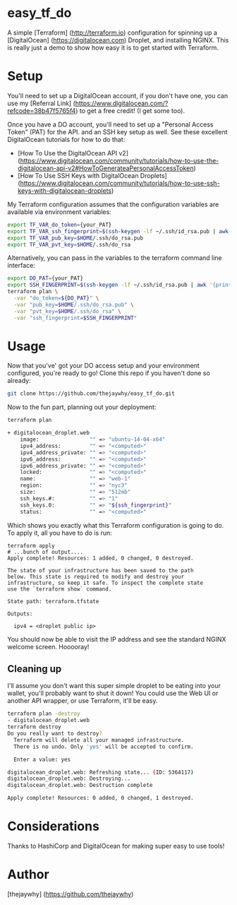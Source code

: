 # easy_tf_do
A simple [Terraform] (http://terraform.io) configuration for spinning up a [DigitalOcean] (https://digitalocean.com) Droplet, and installing NGINX. This is really just a demo to show how easy it is to get started with Terraform.

# Setup
You'll need to set up a DigitalOcean account, if you don't have one, you can use my [Referral Link] (https://www.digitalocean.com/?refcode=38b47f5765f4) to get a free credit! (I get some too).

Once you have a DO account, you'll need to set up a "Personal Access Token" (PAT) for the API. and an SSH key setup as well. See these excellent DigitalOcean tutorials for how to do that:

- [How To Use the DigitalOcean API v2] (https://www.digitalocean.com/community/tutorials/how-to-use-the-digitalocean-api-v2#HowToGenerateaPersonalAccessToken)
- [How To Use SSH Keys with DigitalOcean Droplets] (https://www.digitalocean.com/community/tutorials/how-to-use-ssh-keys-with-digitalocean-droplets)

My Terraform configuration assumes that the configuration variables are available via environment variables:

```bash
export TF_VAR_do_token={your_PAT}
export TF_VAR_ssh_fingerprint=$(ssh-keygen -lf ~/.ssh/id_rsa.pub | awk '{print $2}')
export TF_VAR_pub_key=$HOME/.ssh/do_rsa.pub
export TF_VAR_pvt_key=$HOME/.ssh/do_rsa
```

Alternatively, you can pass in the variables to the terraform command line interface:

```bash
export DO_PAT={your_PAT}
export SSH_FINGERPRINT=$(ssh-keygen -lf ~/.ssh/id_rsa.pub | awk '{print $2}')
terraform plan \
  -var "do_token=${DO_PAT}" \
  -var "pub_key=$HOME/.ssh/do_rsa.pub" \
  -var "pvt_key=$HOME/.ssh/do_rsa" \
  -var "ssh_fingerprint=$SSH_FINGERPRINT"
```

# Usage
Now that you've' got your DO access setup and your environment configured, you're ready to go! Clone this repo if you haven't done so already:

```bash
git clone https://github.com/thejaywhy/easy_tf_do.git
```

Now to the fun part, planning out your deployment:

```bash
terraform plan

+ digitalocean_droplet.web
    image:                "" => "ubuntu-14-04-x64"
    ipv4_address:         "" => "<computed>"
    ipv4_address_private: "" => "<computed>"
    ipv6_address:         "" => "<computed>"
    ipv6_address_private: "" => "<computed>"
    locked:               "" => "<computed>"
    name:                 "" => "web-1"
    region:               "" => "nyc3"
    size:                 "" => "512mb"
    ssh_keys.#:           "" => "1"
    ssh_keys.0:           "" => "${ssh_fingerprint}"
    status:               "" => "<computed>"
```

Which shows you exactly what this Terraform configuration is going to do. To apply it, all you have to do is run:

```
terraform apply
# ...bunch of output....
Apply complete! Resources: 1 added, 0 changed, 0 destroyed.

The state of your infrastructure has been saved to the path
below. This state is required to modify and destroy your
infrastructure, so keep it safe. To inspect the complete state
use the `terraform show` command.

State path: terraform.tfstate

Outputs:

  ipv4 = <droplet public ip>
```

You should now be able to visit the IP address and see the standard NGINX welcome screen. Hooooray!

## Cleaning up
I'll assume you don't want this super simple droplet to be eating into your wallet, you'll probably want to shut it down! You could use the Web UI or another API wrapper, or use Terraform, it'll be easy.

```bash
terraform plan -destroy
- digitalocean_droplet.web
terraform destroy
Do you really want to destroy?
  Terraform will delete all your managed infrastructure.
  There is no undo. Only 'yes' will be accepted to confirm.

  Enter a value: yes

digitalocean_droplet.web: Refreshing state... (ID: 5364117)
digitalocean_droplet.web: Destroying...
digitalocean_droplet.web: Destruction complete

Apply complete! Resources: 0 added, 0 changed, 1 destroyed.
```

# Considerations
Thanks to HashiCorp and DigitalOcean for making super easy to use tools!

# Author
[thejaywhy] (https://github.com/thejaywhy)
